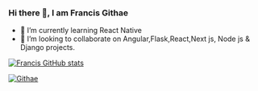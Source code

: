 ### Hi there 👋, I am Francis Githae

- 🌱 I’m currently learning React Native
- 👯 I’m looking to collaborate on Angular,Flask,React,Next js, Node js & Django projects.

[![Francis GitHub stats](https://github-readme-stats.vercel.app/api?username=githaefrancis&show_icons=true&theme=dark)](https://github.com/anuraghazra/github-readme-stats)


[![Githae](https://github-readme-streak-stats.herokuapp.com?user=githaefrancis&theme=dark)](https://github.com/anuraghazra/github-readme-stats)
